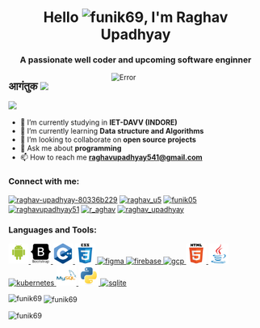 <h1 align="center">Hello <img src="https://images-wixmp-ed30a86b8c4ca887773594c2.wixmp.com/f/a50d005c-a1fa-4667-acc0-f9e5a6cc3ccf/d967j7q-543ba131-dc71-450e-af90-9a9dfca08f07.gif?token=eyJ0eXAiOiJKV1QiLCJhbGciOiJIUzI1NiJ9.eyJpc3MiOiJ1cm46YXBwOjdlMGQxODg5ODIyNjQzNzNhNWYwZDQxNWVhMGQyNmUwIiwic3ViIjoidXJuOmFwcDo3ZTBkMTg4OTgyMjY0MzczYTVmMGQ0MTVlYTBkMjZlMCIsImF1ZCI6WyJ1cm46c2VydmljZTpmaWxlLmRvd25sb2FkIl0sIm9iaiI6W1t7InBhdGgiOiIvZi9hNTBkMDA1Yy1hMWZhLTQ2NjctYWNjMC1mOWU1YTZjYzNjY2YvZDk2N2o3cS01NDNiYTEzMS1kYzcxLTQ1MGUtYWY5MC05YTlkZmNhMDhmMDcuZ2lmIn1dXX0.aFBa3nF1flby5D9XrKJk-MFrkCk6nKWT_SX_hWFuDB4" width="25" alt="funik69" />, I'm Raghav Upadhyay</h1>
<h3 align="center">A passionate well coder and upcoming software enginner</h3>
<img align="right" alt="Error" width="300" src="https://giffiles.alphacoders.com/140/14060.gif">
<h2>आगंतुक <img width="30" src="https://media.tenor.com/VavSdtvIXEgAAAAi/namaste.gif" />
</h2>
<img src="https://profile-counter.glitch.me/Funik69/count.svg" />


- 🔭 I’m currently studying in **IET-DAVV (INDORE)**
- 🌱 I’m currently learning **Data structure and Algorithms**
- 👯 I’m looking to collaborate on **open source projects** 
- 💬 Ask me about **programming** 
- 📫 How to reach me **raghavupadhyay541@gmail.com**

<h3 align="left">Connect with me:</h3>
<p align="left">
<a href="https://linkedin.com/in/raghav-upadhyay-80336b229" target="blank"><img align="center" src="https://raw.githubusercontent.com/rahuldkjain/github-profile-readme-generator/master/src/images/icons/Social/linked-in-alt.svg" alt="raghav-upadhyay-80336b229" height="30" width="40" /></a>
<a href="https://instagram.com/raghav_u5" target="blank"><img align="center" src="https://raw.githubusercontent.com/rahuldkjain/github-profile-readme-generator/master/src/images/icons/Social/instagram.svg" alt="raghav_u5" height="30" width="40" /></a>
<a href="https://www.codechef.com/users/funik05" target="blank"><img align="center" src="https://cdn.jsdelivr.net/npm/simple-icons@3.1.0/icons/codechef.svg" alt="funik05" height="30" width="40" /></a>
<a href="https://www.hackerrank.com/raghavupadhyay51" target="blank"><img align="center" src="https://raw.githubusercontent.com/rahuldkjain/github-profile-readme-generator/master/src/images/icons/Social/hackerrank.svg" alt="raghavupadhyay51" height="30" width="40" /></a>
<a href="https://www.leetcode.com/r_aghav" target="blank"><img align="center" src="https://raw.githubusercontent.com/rahuldkjain/github-profile-readme-generator/master/src/images/icons/Social/leet-code.svg" alt="r_aghav" height="30" width="40" /></a>
<a href="https://auth.geeksforgeeks.org/user/raghav_upadhyay" target="blank"><img align="center" src="https://raw.githubusercontent.com/rahuldkjain/github-profile-readme-generator/master/src/images/icons/Social/geeks-for-geeks.svg" alt="raghav_upadhyay" height="30" width="40" /></a>
</p>

<h3 align="left">Languages and Tools:</h3>
<p align="left"> <a href="https://developer.android.com" target="_blank" rel="noreferrer"> <img src="https://raw.githubusercontent.com/devicons/devicon/master/icons/android/android-original-wordmark.svg" alt="android" width="40" height="40"/> </a> <a href="https://getbootstrap.com" target="_blank" rel="noreferrer"> <img src="https://raw.githubusercontent.com/devicons/devicon/master/icons/bootstrap/bootstrap-plain-wordmark.svg" alt="bootstrap" width="40" height="40"/> </a> <a href="https://www.w3schools.com/cpp/" target="_blank" rel="noreferrer"><img src="https://raw.githubusercontent.com/devicons/devicon/master/icons/cplusplus/cplusplus-original.svg" alt="cplusplus" width="40" height="40"/> </a> <a href="https://www.w3schools.com/css/" target="_blank" rel="noreferrer"> <img src="https://raw.githubusercontent.com/devicons/devicon/master/icons/css3/css3-original-wordmark.svg" alt="css3" width="40" height="40"/> </a> <a href="https://www.figma.com/" target="_blank" rel="noreferrer"> <img src="https://www.vectorlogo.zone/logos/figma/figma-icon.svg" alt="figma" width="40" height="40"/> </a> <a href="https://firebase.google.com/" target="_blank" rel="noreferrer"> <img src="https://www.vectorlogo.zone/logos/firebase/firebase-icon.svg" alt="firebase" width="40" height="40"/> </a> <a href="https://cloud.google.com" target="_blank" rel="noreferrer"> <img src="https://www.vectorlogo.zone/logos/google_cloud/google_cloud-icon.svg" alt="gcp" width="40" height="40"/> </a> <a href="https://www.w3.org/html/" target="_blank" rel="noreferrer"> <img src="https://raw.githubusercontent.com/devicons/devicon/master/icons/html5/html5-original-wordmark.svg" alt="html5" width="40" height="40"/> </a> <a href="https://www.java.com" target="_blank" rel="noreferrer"> <img src="https://raw.githubusercontent.com/devicons/devicon/master/icons/java/java-original.svg" alt="java" width="40" height="40"/> </a> <a href="https://kubernetes.io" target="_blank" rel="noreferrer"> <img src="https://www.vectorlogo.zone/logos/kubernetes/kubernetes-icon.svg" alt="kubernetes" width="40" height="40"/> </a> <a href="https://www.mysql.com/" target="_blank" rel="noreferrer"> <img src="https://raw.githubusercontent.com/devicons/devicon/master/icons/mysql/mysql-original-wordmark.svg" alt="mysql" width="40" height="40"/> </a> <a href="https://www.python.org" target="_blank" rel="noreferrer"> <img src="https://raw.githubusercontent.com/devicons/devicon/master/icons/python/python-original.svg" alt="python" width="40" height="40"/> </a> <a href="https://www.sqlite.org/" target="_blank" rel="noreferrer"> <img src="https://www.vectorlogo.zone/logos/sqlite/sqlite-icon.svg" alt="sqlite" width="40" height="40"/> </a> </p>

<p><img align="left" src="https://github-readme-stats.vercel.app/api/top-langs?username=funik69&show_icons=true&locale=en&layout=compact" alt="funik69" /></p>

<p>&nbsp;<img align="center" src="https://github-readme-stats.vercel.app/api?username=funik69&show_icons=true&locale=en" alt="funik69" /></p>

<p><img align="center" src="https://github-readme-streak-stats.herokuapp.com/?user=funik69&" alt="funik69" /></p>

